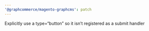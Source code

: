 ```yaml
---
'@graphcommerce/magento-graphcms': patch
---
```


Explicitly use a type=“button” so it isn’t registered as a submit handler
